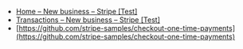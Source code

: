 - [Home – New business – Stripe [Test]](https://dashboard.stripe.com/test/dashboard)
- [Transactions – New business – Stripe [Test]](https://dashboard.stripe.com/test/payments)
- [https://github.com/stripe-samples/checkout-one-time-payments](https://github.com/stripe-samples/checkout-one-time-payments)